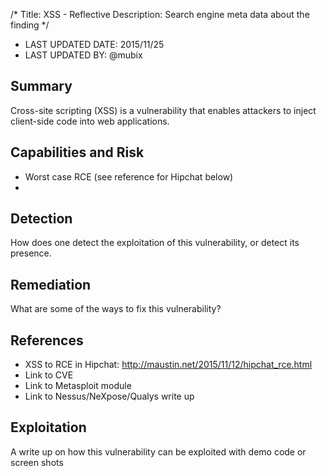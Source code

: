 /*
Title: XSS - Reflective
Description: Search engine meta data about the finding
*/

- LAST UPDATED DATE: 2015/11/25
- LAST UPDATED BY: @mubix

## Summary

Cross-site scripting (XSS) is a vulnerability that enables attackers to inject client-side code into web applications. 

## Capabilities and Risk

- Worst case RCE (see reference for Hipchat below)
- 

## Detection

How does one detect the exploitation of this vulnerability, or detect its presence.

## Remediation

What are some of the ways to fix this vulnerability?

## References

- XSS to RCE in Hipchat: http://maustin.net/2015/11/12/hipchat_rce.html
- Link to CVE
- Link to Metasploit module
- Link to Nessus/NeXpose/Qualys write up

## Exploitation

A write up on how this vulnerability can be exploited with demo code or screen shots

